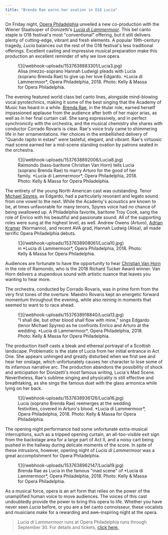 ```yaml
---
title: "Brenda Rae earns her ovation in O18 Lucia"
---
```


On Friday night, [Opera Philadelphia](/scene/companies/opera-philadelphia/) unveiled a new co-production with the Wiener Staatsoper of Donizetti's [*Lucia di Lammermoor*](https://www.operaphila.org/whats-on/on-stage-2018-2019/lucia-di-lammermoor/). This bel canto staple is O18 festival's most "conventional" offering, but it still delivers plenty of cutting-edge, vibrant and fresh elements. A popular 19th-century tragedy, *Lucia* balances out the rest of the O18 festival's less traditional offerings. Excellent casting and impressive musical preparation make this production an excellent reminder of why we love opera.

<figure data-type="image">
![](/webhook-uploads/1537638883301/Lucia3.jpg)
<figcaption>Alisa (mezzo-soprano Hannah Ludwig) pleads with Lucia (soprano Brenda Rae) to give up her love Edgardo. *Lucia di Lammermoor*, Opera Philadelphia, 2018. Photo: Kelly & Massa for Opera Philadelphia.</figcaption>
</figure>

The evening featured world class bel canto lines, alongside mind-blowing vocal pyrotechnics, making it some of the best singing that the Academy of Music has heard in a while. [Brenda Rae](/talking-with-singers-brenda-rae/), in the titular role, earned herself impassioned applause from the audience after both of her major arias, as well as in her final curtain call. She sang expressively, and in perfect synchronicity with the orchestra, and the musical chemistry she shares with conductor Corrado Rovaris is clear. Rae's voice truly came to shimmering life in her ornamentations. Her choices in the embellished delivery of "Quando rapito in estasi" were tasteful, elegant, and vibrant. Rae's virtuosic mad scene earned her a mid-scene standing ovation by patrons seated in the orchestra.

<figure data-type="image">
![](/webhook-uploads/1537638892006/Lucia8.jpg)
<figcaption>Raimondo (bass-baritone Christian Van Horn) tells Lucia (soprano Brenda Rae) to marry Arturo for the good of her family. *Lucia di Lammermoor*, Opera Philadelphia, 2018. Photo: Kelly & Massa for Opera Philadelphia.</figcaption>
</figure>

The entirety of the young North American cast was outstanding. Tenor [Michael Spyres](/scene/people/michael-spyres/), as Edgardo, had a particularly resonant and legato sound from one vowel to the next. While the Academy's acoustics are known to be, at times unfavorable for many tenors, Spyres voice had no chance of being swallowed up. A Philadelphia favorite, baritone Troy Cook, sang the role of Enrico with his beautiful and passionate sound. All of the supporting roles were sung at the highest level, as well. Andrew Owens (Arturo), [Adrian Kramer](/scene/people/adrian-kramer/) (Normanno), and recent AVA grad, Hannah Ludwig (Alisa), all made terrific Opera Philadelphia debuts.

<figure data-type="image">
![](/webhook-uploads/1537638908061/Lucia10.jpg)
<figcaption> in *Lucia di Lammermoor*, Opera Philadelphia, 2018. Photo: Kelly & Massa for Opera Philadelphia.</figcaption>
</figure>

Audiences are fortunate to have the opportunity to hear [Christian Van Horn](/talking-with-singers-christian-van-horn/) in the role of Raimondo, who is the 2018 Richard Tucker Award winner. Van Horn delivers a stupendous sound with artistic nuance that leaves you wanting to hear more. 

The orchestra, conducted by Corrado Rovaris, was in prime form from the very first tones of the overture. Maestro Rovaris kept an energetic forward momentum throughout the evening, while also reining in moments that seemed to want to to race ahead. 

<figure data-type="image">
![](/webhook-uploads/1537638918840/Lucia13.jpg)
<figcaption>"I shall die, but other blood shall flow with mine," sings Edgardo (tenor Michael Spyres) as he confronts Enrico and Arturo at the wedding. *Lucia di Lammermoor*, Opera Philadelphia, 2018. Photo: Kelly & Massa for Opera Philadelphia.</figcaption>
</figure>

The production itself casts a bleak and ethereal portrayal of a Scottish landscape. Problematic is the state of Lucia from her initial entrance in Act One. She appears unhinged and greatly disturbed when we first see and hear her onstage, which unfortunately causes her character to lose some of its infamous narrative arc. The production abandons the possibility of shock and anticipation for Donizetti's most famous writing, Lucia's Mad Scene. Nevertheless, Rae's sublime singing and physicality is still effective and breathtaking, as she sings the famous duet with the glass armonica while lying on her back.

<figure data-type="image">
![](/webhook-uploads/1537638936126/Lucia16.jpg)
<figcaption>Lucia (soprano Brenda Rae) reemerges at the wedding festivities, covered in Arturo's blood. *Lucia di Lammermoor*, Opera Philadelphia, 2018. Photo: Kelly & Massa for Opera Philadelphia.</figcaption>
</figure>

The opening night performance had some unfortunate extra-musical interruptions, such as a tripped opening curtain, an all-too-visible exit sign from the backstage area for a large part of Act II, and a noisy cart being pushed in the hallway during delicate moments of the score. In spite of these intrusions, however, opening night of *Lucia di Lammermoor* was a great accomplishment for Opera Philadelphia. 

<figure data-type="image">
![](/webhook-uploads/1537638962147/Lucia19.jpg)
<figcaption>Brenda Rae as Lucia in the famous "mad  scene" of *Lucia di Lammermoor*, Opera Philadelphia, 2018. Photo: Kelly & Massa for Opera Philadelphia.</figcaption>
</figure>

As a musical force, opera is an art form that relies on the power of the unamplified human voice to move audiences. The voices of this cast undoubtedly provide the power to bring this opera to life. Whether you have never seen *Lucia* before, or you are a bel canto connoisseur, these vocalists and musicians make for a rewarding and awe-inspiring night at the opera.

>*Lucia di Lammermoor* runs at Opera Philadelphia runs through September 30. For details and tickets, [click here.](https://www.operaphila.org/whats-on/on-stage-2018-2019/lucia-di-lammermoor/)
